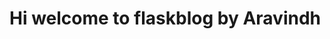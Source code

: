 <!DOCTYPE html>
<html lang="en">
<head>
    <meta charset="UTF-8">
    <title>FlaskBlog</title>
</head>
<body>
   <h1>Hi welcome to flaskblog  by Aravindh</h1>
</body>
</html>

